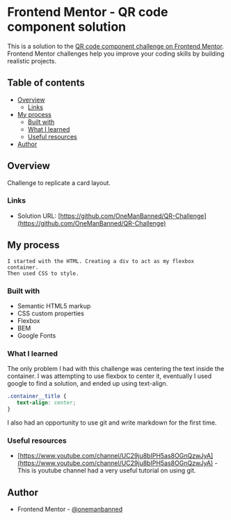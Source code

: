 # Frontend Mentor - QR code component solution

This is a solution to the [QR code component challenge on Frontend Mentor](https://www.frontendmentor.io/challenges/qr-code-component-iux_sIO_H). Frontend Mentor challenges help you improve your coding skills by building realistic projects. 

## Table of contents

- [Overview](#overview)
  - [Links](#links)
- [My process](#my-process)
  - [Built with](#built-with)
  - [What I learned](#what-i-learned)
  - [Useful resources](#useful-resources)
- [Author](#author)


## Overview

Challenge to replicate a card layout.

### Links

- Solution URL: [https://github.com/OneManBanned/QR-Challenge](https://github.com/OneManBanned/QR-Challenge)

## My process
    I started with the HTML. Creating a div to act as my flexbox container.
    Then used CSS to style.
    

### Built with

- Semantic HTML5 markup
- CSS custom properties
- Flexbox
- BEM
- Google Fonts

### What I learned

The only problem I had with this challenge was centering the text inside the container. I was attempting to use flexbox to center it, eventually I used google to find a solution, and ended up using text-align.

```css
.container__title {
   text-align: center;
}
```

I also had an opportunity to use git and write markdown for the first time. 

### Useful resources

- [https://www.youtube.com/channel/UC29ju8bIPH5as8OGnQzwJyA](https://www.youtube.com/channel/UC29ju8bIPH5as8OGnQzwJyA) - This is youtube channel had a very useful tutorial on using git.

## Author

- Frontend Mentor - [@onemanbanned](https://www.frontendmentor.io/profile/onemanbanned)


